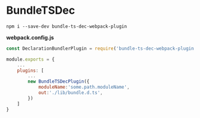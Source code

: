 # BundleTSDec

`npm i --save-dev bundle-ts-dec-webpack-plugin`

**webpack.config.js**

```js
const DeclarationBundlerPlugin = require('bundle-ts-dec-webpack-plugin');

module.exports = {
    ...
    plugins: [
        ...
        new BundleTSDecPlugin({
            moduleName:'some.path.moduleName',
            out:'./lib/bundle.d.ts',
        })
    ]
}
```
